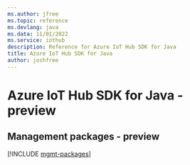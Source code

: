 ```yaml
---
ms.author: jfree
ms.topic: reference
ms.devlang: java
ms.data: 11/01/2022
ms.service: iothub
description: Reference for Azure IoT Hub SDK for Java
title: Azure IoT Hub SDK for Java
author: joshfree
---
```

# Azure IoT Hub SDK for Java - preview

## Management packages - preview
[!INCLUDE [mgmt-packages](iot-hub-mgmt-index.md)]